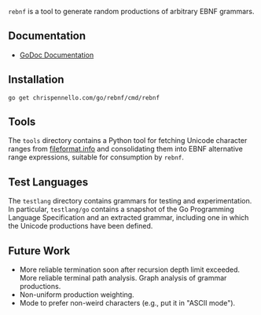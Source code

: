 `rebnf` is a tool to generate random productions of arbitrary EBNF
grammars.

Documentation
-------------
 - [GoDoc Documentation](https://godoc.org/chrispennello.com/go/rebnf)

Installation
------------
    go get chrispennello.com/go/rebnf/cmd/rebnf

Tools
-----
The `tools` directory contains a Python tool for fetching Unicode
character ranges from [fileformat.info][1] and consolidating them into EBNF
alternative range expressions, suitable for consumption by `rebnf`.

Test Languages
--------------
The `testlang` directory contains grammars for testing and
experimentation.  In particular, `testlang/go` contains a snapshot of
the Go Programming Language Specification and an extracted grammar,
including one in which the Unicode productions have been defined.

Future Work
-----------
 - More reliable termination soon after recursion depth limit exceeded.
   More reliable terminal path analysis.  Graph analysis of grammar
   productions.
 - Non-uniform production weighting.
 - Mode to prefer non-weird characters (e.g., put it in "ASCII mode").

[1]: http://www.fileformat.info/info/unicode/category/
